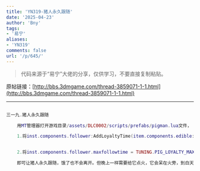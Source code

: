 ```yaml
---
title: 'YN319-猪人永久跟随'
date: '2025-04-23'
author: 'Bny'
tags:
- '易宁'
aliases:
- 'YN319'
comments: false
url: '/p/645/'
---
```


> 代码来源于“易宁”大佬的分享，仅供学习，不要直接复制粘贴。

原帖链接：[http://bbs.3dmgame.com/thread-3859071-1-1.html](http://bbs.3dmgame.com/thread-3859071-1-1.html)

---

```lua  

三一九.猪人永久跟随

	用MT管理器打开游戏目录/assets/DLC0002/scripts/prefabs/pigman.lua文件，

	1.将inst.components.follower:AddLoyaltyTime(item.components.edible:GetHunger() * TUNING.PIG_LOYALTY_PER_HUNGER)替换为--inst.components.follower:AddLoyaltyTime(item.components.edible:GetHunger() * TUNING.PIG_LOYALTY_PER_HUNGER)


	2.将inst.components.follower.maxfollowtime = TUNING.PIG_LOYALTY_MAXTIME替换为--inst.components.follower.maxfollowtime = TUNING.PIG_LOYALTY_MAXTIME

	即可让猪人永久跟随，饿了也不会离开。但晚上一样需要给它点火，它会呆在火旁，到白天继续跟随

```  

